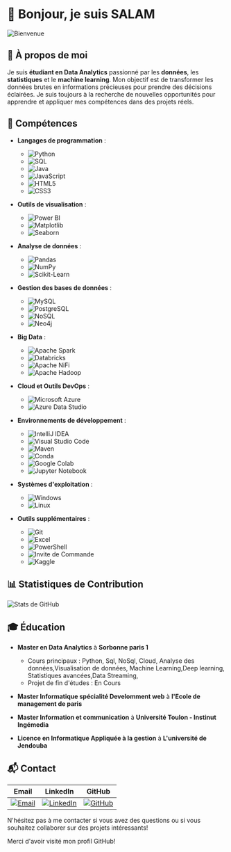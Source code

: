 # 👋 Bonjour, je suis **SALAM** 

<img src="https://media0.giphy.com/media/v1.Y2lkPTc5MGI3NjExbm9vOXNvN3p0bmp1OW9zdWNqdTlrMDkyc2p1cnZsYW1lazlqbzdwOSZlcD12MV9pbnRlcm5hbF9naWZfYnlfaWQmY3Q9Zw/M9kgjEsLG6LMbYC9dl/200.webp" alt="Bienvenue">

## 🌟 À propos de moi

Je suis **étudiant en Data Analytics** passionné par les **données**, les **statistiques** et le **machine learning**. Mon objectif est de transformer les données brutes en informations précieuses pour prendre des décisions éclairées. Je suis toujours à la recherche de nouvelles opportunités pour apprendre et appliquer mes compétences dans des projets réels.

## 🔧 Compétences

- **Langages de programmation** : 
  - ![Python](https://img.shields.io/badge/Python-3776AB?style=for-the-badge&logo=python&logoColor=white) 
  - ![SQL](https://img.shields.io/badge/SQL-4479A1?style=for-the-badge&logo=postgresql&logoColor=white)
  - ![Java](https://img.shields.io/badge/Java-007396?style=for-the-badge&logo=java&logoColor=white)
  - ![JavaScript](https://img.shields.io/badge/JavaScript-F7DF1E?style=for-the-badge&logo=javascript&logoColor=black)
  - ![HTML5](https://img.shields.io/badge/HTML5-E34F26?style=for-the-badge&logo=html5&logoColor=white)
  - ![CSS3](https://img.shields.io/badge/CSS3-1572B6?style=for-the-badge&logo=css3&logoColor=white)
- **Outils de visualisation** : 

  - ![Power BI](https://img.shields.io/badge/Power%20BI-F2C811?style=for-the-badge&logo=power-bi&logoColor=white) 
  - ![Matplotlib](https://img.shields.io/badge/Matplotlib-3776AB?style=for-the-badge&logo=python&logoColor=white) 
  - ![Seaborn](https://img.shields.io/badge/Seaborn-3776AB?style=for-the-badge&logo=python&logoColor=white)
- **Analyse de données** : 
  - ![Pandas](https://img.shields.io/badge/Pandas-150458?style=for-the-badge&logo=pandas&logoColor=white) 
  - ![NumPy](https://img.shields.io/badge/NumPy-013243?style=for-the-badge&logo=numpy&logoColor=white) 
  - ![Scikit-Learn](https://img.shields.io/badge/Scikit--Learn-F7931E?style=for-the-badge&logo=scikit-learn&logoColor=white)
- **Gestion des bases de données** : 
  - ![MySQL](https://img.shields.io/badge/MySQL-4479A1?style=for-the-badge&logo=mysql&logoColor=white) 
  - ![PostgreSQL](https://img.shields.io/badge/PostgreSQL-336791?style=for-the-badge&logo=postgresql&logoColor=white)
  - ![NoSQL](https://img.shields.io/badge/NoSQL-E91E63?style=for-the-badge&logo=nosql&logoColor=white)
  - ![Neo4j](https://img.shields.io/badge/Neo4j-008CC1?style=for-the-badge&logo=neo4j&logoColor=white)
- **Big Data** : 
  - ![Apache Spark](https://img.shields.io/badge/Apache%20Spark-E25A1C?style=for-the-badge&logo=apache-spark&logoColor=white)
  - ![Databricks](https://img.shields.io/badge/Databricks-FF3621?style=for-the-badge&logo=databricks&logoColor=white)
  - ![Apache NiFi](https://img.shields.io/badge/Apache%20NiFi-003A70?style=for-the-badge&logo=apache-nifi&logoColor=white)
  - ![Apache Hadoop](https://img.shields.io/badge/Apache%20Hadoop-66CCFF?style=for-the-badge&logo=apache-hadoop&logoColor=black)
- **Cloud et Outils DevOps** :
  - ![Microsoft Azure](https://img.shields.io/badge/Microsoft%20Azure-0078D4?style=for-the-badge&logo=microsoft-azure&logoColor=white)
  - ![Azure Data Studio](https://img.shields.io/badge/Azure%20Data%20Studio-0078D4?style=for-the-badge&logo=microsoft-azure&logoColor=white)
- **Environnements de développement** :
  - ![IntelliJ IDEA](https://img.shields.io/badge/IntelliJ%20IDEA-000000?style=for-the-badge&logo=intellij-idea&logoColor=white)
  - ![Visual Studio Code](https://img.shields.io/badge/Visual%20Studio%20Code-007ACC?style=for-the-badge&logo=visual-studio-code&logoColor=white)
  - ![Maven](https://img.shields.io/badge/Maven-C71A36?style=for-the-badge&logo=apache-maven&logoColor=white)
  - ![Conda](https://img.shields.io/badge/Conda-44A833?style=for-the-badge&logo=anaconda&logoColor=white)
  - ![Google Colab](https://img.shields.io/badge/Google%20Colab-F9AB00?style=for-the-badge&logo=google-colab&logoColor=white)
  - ![Jupyter Notebook](https://img.shields.io/badge/Jupyter%20Notebook-F37626?style=for-the-badge&logo=jupyter&logoColor=white)
- **Systèmes d'exploitation** :
  - ![Windows](https://img.shields.io/badge/Windows-0078D6?style=for-the-badge&logo=windows&logoColor=white)
  - ![Linux](https://img.shields.io/badge/Linux-FCC624?style=for-the-badge&logo=linux&logoColor=black)
- **Outils supplémentaires** : 
  - ![Git](https://img.shields.io/badge/Git-F05032?style=for-the-badge&logo=git&logoColor=white) 
  - ![Excel](https://img.shields.io/badge/Excel-217346?style=for-the-badge&logo=microsoft-excel&logoColor=white) 
  - ![PowerShell](https://img.shields.io/badge/PowerShell-5391FE?style=for-the-badge&logo=powershell&logoColor=white) 
  - ![Invite de Commande](https://img.shields.io/badge/Invite%20de%20Commande-1A1A1A?style=for-the-badge&logo=windows-terminal&logoColor=white) 
  - ![Kaggle](https://img.shields.io/badge/Kaggle-20BEFF?style=for-the-badge&logo=kaggle&logoColor=white)
 
## 📊 Statistiques de Contribution

![Stats de GitHub](https://github-readme-stats.vercel.app/api?username=mslouma88&show_icons=true&theme=radical)


## 🎓 Éducation

- **Master en Data Analytics** à **Sorbonne paris 1**
  - Cours principaux : Python, Sql, NoSql, Cloud, Analyse des données,Visualisation de données, Machine Learning,Deep learning, Statistiques avancées,Data Streaming,
  - Projet de fin d'études : En Cours

- **Master Informatique spécialité Develomment web** à **l'Ecole de management de paris**

- **Master Information et communication** à **Université Toulon - Instinut Ingémedia**

- **Licence en Informatique Appliquée à la gestion** à **L'université de Jendouba**

## 📬 Contact


| **Email** | **LinkedIn** | **GitHub** |
| --------- | --------- | --------- |
| [![Email](https://img.shields.io/badge/Email-D14836?style=for-the-badge&logo=gmail&logoColor=white)](mailto:salam.mejri@gmail.com)  | [![LinkedIn](https://img.shields.io/badge/LinkedIn-0077B5?style=for-the-badge&logo=linkedin&logoColor=white)](https://www.linkedin.com/in/salam-mejri/)   | [![GitHub](https://img.shields.io/badge/GitHub-100000?style=for-the-badge&logo=github&logoColor=white)](https://github.com/mslouma88)   |

N'hésitez pas à me contacter si vous avez des questions ou si vous souhaitez collaborer sur des projets intéressants!

Merci d'avoir visité mon profil GitHub!
